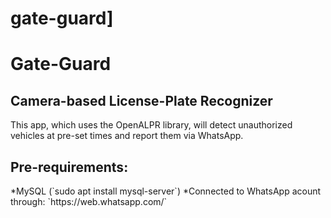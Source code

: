 # gate-guard]


<h1> Gate-Guard </h1>

<h2> Camera-based License-Plate Recognizer </h2>

This app, which uses the OpenALPR library, will detect unauthorized vehicles at pre-set times and report them via WhatsApp.

<h2> Pre-requirements:</h2>
*MySQL (`sudo apt install mysql-server`)
*Connected to WhatsApp acount through: `https://web.whatsapp.com/`
